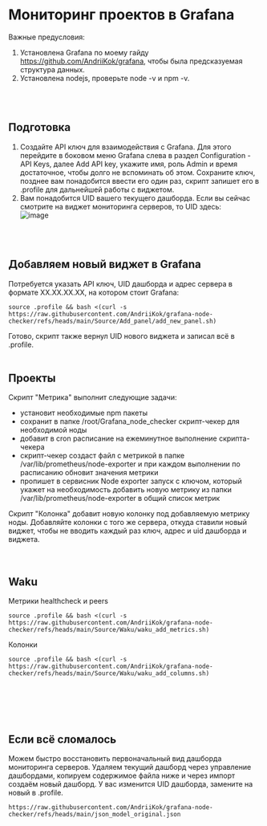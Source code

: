 # Мониторинг проектов в Grafana 

Важные предусловия: 
1. Установлена Grafana по моему гайду https://github.com/AndriiKok/grafana, чтобы была предсказуемая структура данных.
2. Установлена nodejs, проверьте node -v и npm -v.
<br/>
<br/>

## Подготовка
1. Создайте API ключ для взаимодействия с Grafana. Для этого перейдите в боковом меню Grafana слева в раздел Configuration - API Keys, далее Add API key, укажите имя, роль Admin и время достаточное, чтобы долго не вспоминать об этом. Сохраните ключ, позднее вам понадобится ввести его один раз, скрипт запишет его в .profile для дальнейшей работы с виджетом.
2. Вам понадобится UID вашего текущего дашборда. Если вы сейчас смотрите на виджет мониторинга серверов, то UID здесь: <br/>
 ![image](https://github.com/user-attachments/assets/493b0e11-05ba-4593-a6e3-e1b1c408238c)
<br/>
<br/>

## Добавляем новый виджет в Grafana
Потребуется указать API ключ, UID дашборда и адрес сервера в формате XX.XX.XX.XX, на котором стоит Grafana:

	source .profile && bash <(curl -s https://raw.githubusercontent.com/AndriiKok/grafana-node-checker/refs/heads/main/Source/Add_panel/add_new_panel.sh)

Готово, скрипт также вернул UID нового виджета и записал всё в .profile.
<br/>
<br/>

## Проекты
Скрипт "Метрика" выполнит следующие задачи:
- установит необходимые npm пакеты
- сохранит в папке /root/Grafana_node_checker скрипт-чекер для необходимой ноды
- добавит в cron расписание на ежеминутное выполнение скрипта-чекера
- скрипт-чекер создаст файл с метрикой в папке /var/lib/prometheus/node-exporter и при каждом выполнении по расписанию обновит значения метрики
- пропишет в сервисник Node exporter запуск с ключом, который укажет на необходимость добавить новую метрику из папки /var/lib/prometheus/node-exporter в общий список метрик

Скрипт "Колонка" добавит новую колонку под добавляемую метрику ноды. Добавляйте колонки с того же сервера, откуда ставили новый виджет, чтобы не вводить каждый раз ключ, адрес и uid дашборда и виджета.
<br/>
<br/>
<br/>

## Waku
Метрики healthcheck и peers

	source .profile && bash <(curl -s https://raw.githubusercontent.com/AndriiKok/grafana-node-checker/refs/heads/main/Source/Waku/waku_add_metrics.sh)


Колонки 

	source .profile && bash <(curl -s https://raw.githubusercontent.com/AndriiKok/grafana-node-checker/refs/heads/main/Source/Waku/waku_add_columns.sh)





<br/>
<br/>
<br/>
<br/>

## Если всё сломалось

Можем быстро восстановить первоначальный вид дашборда мониторинга серверов. Удаляем текущий дашборд через управление дашбордами, копируем содержимое файла ниже и через импорт создаём новый дашборд. У вас изменится UID дашборда, замените на новый в .profile.

 	https://raw.githubusercontent.com/AndriiKok/grafana-node-checker/refs/heads/main/json_model_original.json



